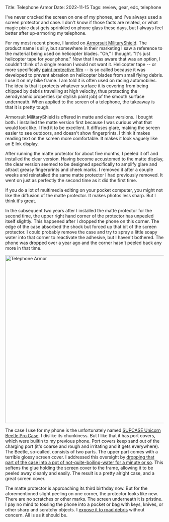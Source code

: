 Title: Telephone Armor
Date: 2022-11-15
Tags: review, gear, edc, telephone

I've never cracked the screen on one of my phones, and I've always used a screen protector and case. I don't know if those facts are related, or what magic pixie dust gets sprinkled on phone glass these days, but I always feel better after up-armoring my telephone.

For my most recent phone, I landed on [Armorsuit MilitaryShield](https://www.armorsuit.com/). The product name is silly, but somewhere in their marketing I saw a reference to the material being used on helicopter blades. "Oh," I thought. "It's just helicopter tape for your phone." Now that I was aware that was an option, I couldn't think of a single reason I would not want it. Helicopter tape -- or more specifically [paint protective film](https://en.wikipedia.org/wiki/Paint_protection_film) -- is so called because it was developed to prevent abrasion on helicopter blades from small flying debris. I use it on my bike frame. I am told it is often used on racing automobiles. The idea is that it protects whatever surface it is covering from being chipped by debris travelling at high velocity, thus protecting the aerodynamic properties (or stylish paint job) of the smooth surface underneath. When applied to the screen of a telephone, the takeaway is that it is pretty tough.

Armorsuit MilitaryShield is offered in matte and clear versions. I bought both. I installed the matte version first because I was curious what that would look like. I find it to be excellent. It diffuses glare, making the screen easier to see outdoors, and doesn't show fingerprints. I think it makes reading text on the screen more comfortable. It makes it look vaguely like an E Ink display.

After running the matte protector for about five months, I peeled it off and installed the clear version. Having become accustomed to the matte display, the clear version seemed to be designed specifically to amplify glare and attract greasy fingerprints and cheek marks. I removed it after a couple weeks and reinstalled the same matte protector I had previously removed. It went on just as perfectly the second time as it did the first time.

If you do a lot of multimedia editing on your pocket computer, you might not like the diffusion of the matte protector. It makes photos less sharp. But I think it's great.

In the subsequent two years after I installed the matte protector for the second time, the upper right hand corner of the protector has unpeeled itself slightly. This happened after I dropped the phone on this corner. The edge of the case absorbed the shock but forced up that bit of the screen protector. I could probably remove the case and try to spray a little soapy water into that corner to reactivate the adhesive, but I haven't bothered. The phone was dropped over a year ago and the corner hasn't peeled back any more in that time.

<a href="https://www.flickr.com/photos/pigmonkey/52503106969/in/photostream/" title="Telephone Armor"><img src="https://live.staticflickr.com/65535/52503106969_08f537fab2_c.jpg" width="800" height="533" alt="Telephone Armor"></a>

The case I use for my phone is the unfortunately named [SUPCASE Unicorn Beetle Pro Case](https://www.supcase.com/collections/ub-pro). I dislike its chunkiness. But I like that it has port covers, which were builtin to my previous phone. Port covers keep sand out of the charging port (it's coarse and rough and irritating and it gets everywhere). The Beetle, so-called, consists of two parts. The upper part comes with a terrible glossy screen cover. I addressed this oversight by [dropping that part of the case into a pot of not-quite-boiling-water for a minute or so](https://www.youtube.com/watch?v=ZWdL0Z3VdWE). This softens the glue holding the screen cover to the frame, allowing it to be peeled away cleanly and easily. The result is a pretty alright case, and a great screen cover.

The matte protector is approaching its third birthday now. But for the aforementioned slight peeling on one corner, the protector looks like new. There are no scratches or other marks. The screen underneath it is pristine. I pay no mind to tossing the phone into a pocket or bag with keys, knives, or other sharp and scratchy objects. I [expose it to road debris](/2022/02/tackform-enduro/) without concern. All is as it should be.
